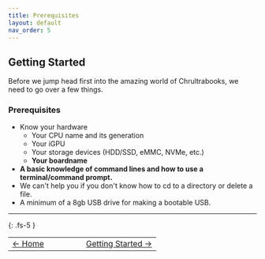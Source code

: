 ```yaml
---
title: Prerequisites
layout: default
nav_order: 5
---
```


## Getting Started

Before we jump head first into the amazing world of Chrultrabooks, we need to go over a few things.

### Prerequisites
* Know your hardware 
  * Your CPU name and its generation
  * Your iGPU
  * Your storage devices (HDD/SSD, eMMC, NVMe, etc.)
  * **Your boardname**
*  **A basic knowledge of command lines and how to use a terminal/command prompt.**
  * We can't help you if you don't know how to cd to a directory or delete a file.
* A minimum of a 8gb USB drive for making a bootable USB.

------

{: .fs-5 }

<table>
<tr>
<td width="50%" style="text-align: left">
<a href="https://chrultrabook.github.io/docs/">← Home</a> 
</td>
<td width="50%" style="text-align: right">
<a href="getting-started.html">Getting Started →</a> 
</td>
</tr>
</table>